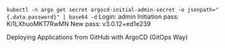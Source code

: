 `kubectl -n argo get secret argocd-initial-admin-secret -o jsonpath="{.data.password}" | base64 -d`
Login: admin
Initiation pass: Ki1LXhuoMKT7RwMN
New pass: v3.0.12+ed1e239

Deploying Applications from GitHub with ArgoCD (GitOps Way)

